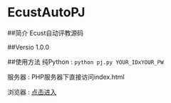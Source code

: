 # EcustAutoPJ
##简介
Ecust自动评教源码

##Versio
1.0.0

##使用方法
纯Python :  `python pj.py YOUR_IDxYOUR_PW`

服务器   :  PHP服务器下直接访问index.html  

浏览器	:  [ 点击进入 ]( http://ecust.top/EcustAutoPJ/ )
